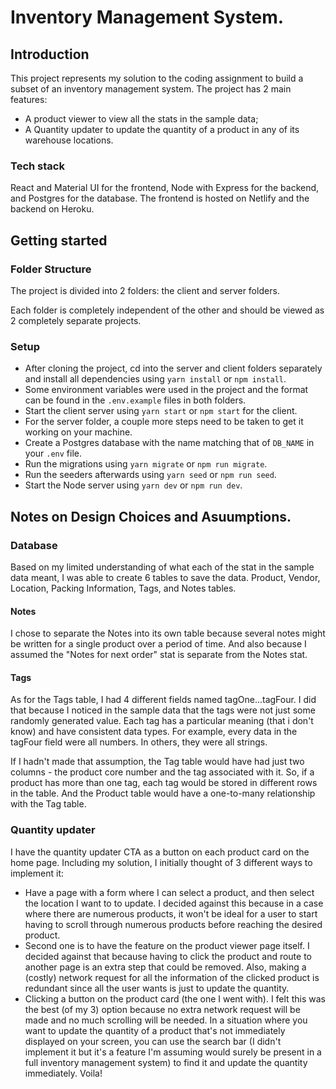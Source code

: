 # Inventory Management System.

## Introduction

This project represents my solution to the coding assignment to build a subset of an inventory management system. The project has 2 main features:

-  A product viewer to view all the stats in the sample data;
-  A Quantity updater to update the quantity of a product in any of its warehouse locations.

### Tech stack

React and Material UI for the frontend, Node with Express for the backend, and Postgres for the database. The frontend is hosted on Netlify and the backend on Heroku.

## Getting started

### Folder Structure

The project is divided into 2 folders: the client and server folders.

Each folder is completely independent of the other and should be viewed as 2 completely separate projects.

### Setup

-  After cloning the project, cd into the server and client folders separately and install all dependencies using `yarn install` or `npm install`.
-  Some environment variables were used in the project and the format can be found in the `.env.example` files in both folders.
-  Start the client server using `yarn start` or `npm start` for the client.
-  For the server folder, a couple more steps need to be taken to get it working on your machine.
-  Create a Postgres database with the name matching that of `DB_NAME` in your `.env` file.
-  Run the migrations using `yarn migrate` or `npm run migrate`.
-  Run the seeders afterwards using `yarn seed` or `npm run seed`.
-  Start the Node server using `yarn dev` or `npm run dev`.

## Notes on Design Choices and Asuumptions.

### Database

Based on my limited understanding of what each of the stat in the sample data meant, I was able to create 6 tables to save the data. Product, Vendor, Location, Packing Information, Tags, and Notes tables.

#### Notes

I chose to separate the Notes into its own table because several notes might be written for a single product over a period of time. And also because I assumed the "Notes for next order" stat is separate from the Notes stat.

#### Tags

As for the Tags table, I had 4 different fields named tagOne...tagFour. I did that because I noticed in the sample data that the tags were not just some randomly generated value. Each tag has a particular meaning (that i don't know) and have consistent data types. For example, every data in the tagFour field were all numbers. In others, they were all strings.

If I hadn't made that assumption, the Tag table would have had just two columns - the product core number and the tag associated with it. So, if a product has more than one tag, each tag would be stored in different rows in the table. And the Product table would have a one-to-many relationship with the Tag table.

### Quantity updater

I have the quantity updater CTA as a button on each product card on the home page. Including my solution, I initially thought of 3 different ways to implement it:

-  Have a page with a form where I can select a product, and then select the location I want to to update. I decided against this because in a case where there are numerous products, it won't be ideal for a user to start having to scroll through numerous products before reaching the desired product.
-  Second one is to have the feature on the product viewer page itself. I decided against that because having to click the product and route to another page is an extra step that could be removed. Also, making a (costly) network request for all the information of the clicked product is redundant since all the user wants is just to update the quantity.
-  Clicking a button on the product card (the one I went with). I felt this was the best (of my 3) option because no extra network request will be made and no much scrolling will be needed. In a situation where you want to update the quantity of a product that's not immediately displayed on your screen, you can use the search bar (I didn't implement it but it's a feature I'm assuming would surely be present in a full inventory management system) to find it and update the quantity immediately. Voila!
